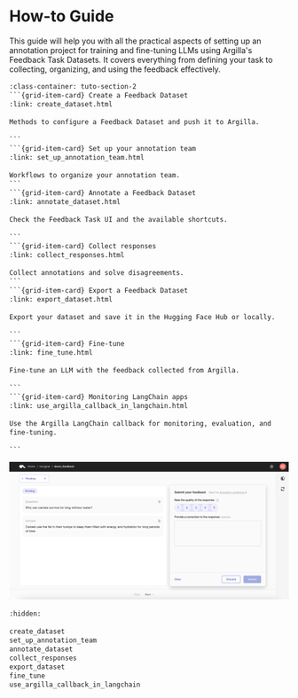 # How-to Guide

This guide will help you with all the practical aspects of setting up an annotation project for training and fine-tuning LLMs using Argilla's Feedback Task Datasets. It covers everything from defining your task to collecting, organizing, and using the feedback effectively.


````{grid}  1 1 3 3
:class-container: tuto-section-2
```{grid-item-card} Create a Feedback Dataset
:link: create_dataset.html

Methods to configure a Feedback Dataset and push it to Argilla.

```
```{grid-item-card} Set up your annotation team
:link: set_up_annotation_team.html

Workflows to organize your annotation team.
```
```{grid-item-card} Annotate a Feedback Dataset
:link: annotate_dataset.html

Check the Feedback Task UI and the available shortcuts.

```
```{grid-item-card} Collect responses
:link: collect_responses.html

Collect annotations and solve disagreements.
```
```{grid-item-card} Export a Feedback Dataset
:link: export_dataset.html

Export your dataset and save it in the Hugging Face Hub or locally.

```
```{grid-item-card} Fine-tune
:link: fine_tune.html

Fine-tune an LLM with the feedback collected from Argilla.

```
```{grid-item-card} Monitoring LangChain apps
:link: use_argilla_callback_in_langchain.html

Use the Argilla LangChain callback for monitoring, evaluation, and fine-tuning.

```
````

![Feedback dataset snapshot](../../../_static/images/llms/snapshot-feedback-demo.png)

```{toctree}
:hidden:

create_dataset
set_up_annotation_team
annotate_dataset
collect_responses
export_dataset
fine_tune
use_argilla_callback_in_langchain
```